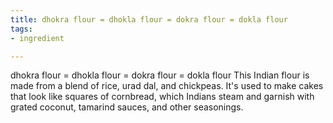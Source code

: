 ```yaml
---
title: dhokra flour = dhokla flour = dokra flour = dokla flour
tags:
- ingredient

---
```

dhokra flour = dhokla flour = dokra flour = dokla flour This Indian flour is made from a blend of rice, urad dal, and chickpeas. It's used to make cakes that look like squares of cornbread, which Indians steam and garnish with grated coconut, tamarind sauces, and other seasonings.
